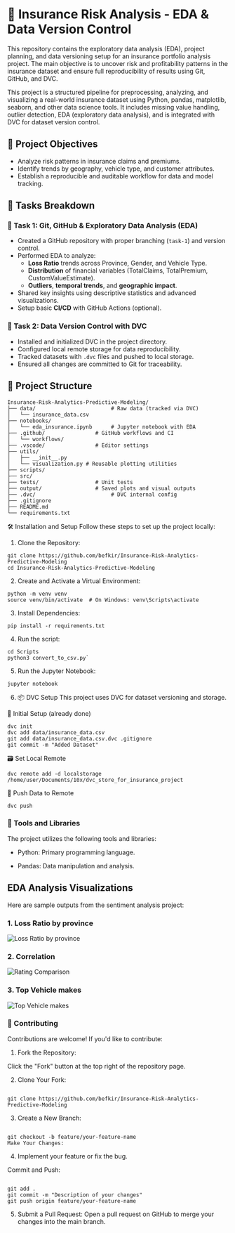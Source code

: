 # 🚗 Insurance Risk Analysis - EDA & Data Version Control

This repository contains the exploratory data analysis (EDA), project planning, and data versioning setup for an insurance portfolio analysis project. The main objective is to uncover risk and profitability patterns in the insurance dataset and ensure full reproducibility of results using Git, GitHub, and DVC.

This project is a structured pipeline for preprocessing, analyzing, and visualizing a real-world insurance dataset using Python, pandas, matplotlib, seaborn, and other data science tools. It includes missing value handling, outlier detection, EDA (exploratory data analysis), and is integrated with DVC for dataset version control.

## 📌 Project Objectives

- Analyze risk patterns in insurance claims and premiums.
- Identify trends by geography, vehicle type, and customer attributes.
- Establish a reproducible and auditable workflow for data and model tracking.

## 🧠 Tasks Breakdown

### 🔹 Task 1: Git, GitHub & Exploratory Data Analysis (EDA)

- Created a GitHub repository with proper branching (`task-1`) and version control.
- Performed EDA to analyze:
  - **Loss Ratio** trends across Province, Gender, and Vehicle Type.
  - **Distribution** of financial variables (TotalClaims, TotalPremium, CustomValueEstimate).
  - **Outliers**, **temporal trends**, and **geographic impact**.
- Shared key insights using descriptive statistics and advanced visualizations.
- Setup basic **CI/CD** with GitHub Actions (optional).

### 🔹 Task 2: Data Version Control with DVC

- Installed and initialized DVC in the project directory.
- Configured local remote storage for data reproducibility.
- Tracked datasets with `.dvc` files and pushed to local storage.
- Ensured all changes are committed to Git for traceability.

## 📁 Project Structure

```
Insurance-Risk-Analytics-Predictive-Modeling/
├── data/                        # Raw data (tracked via DVC)
│   └── insurance_data.csv
├── notebooks/
│   └── eda_insurance.ipynb      # Jupyter notebook with EDA
├── .github/                # GitHub workflows and CI
│   └── workflows/
├── .vscode/                # Editor settings
├── utils/
│   ├── __init__.py
│   └── visualization.py # Reusable plotting utilities
├── scripts/
├── src/
├── tests/                  # Unit tests
├── output/                 # Saved plots and visual outputs
├── .dvc/                        # DVC internal config
├── .gitignore
├── README.md
└── requirements.txt
```

🛠️ Installation and Setup
Follow these steps to set up the project locally:

1. Clone the Repository:

```
git clone https://github.com/befkir/Insurance-Risk-Analytics-Predictive-Modeling
cd Insurance-Risk-Analytics-Predictive-Modeling
```

2. Create and Activate a Virtual Environment:

```
python -m venv venv
source venv/bin/activate  # On Windows: venv\Scripts\activate
```

3. Install Dependencies:

```
pip install -r requirements.txt
```

4. Run the script:

```
cd Scripts
python3 convert_to_csv.py`
```

5. Run the Jupyter Notebook:

```
jupyter notebook
```

6. 📦 DVC Setup
   This project uses DVC for dataset versioning and storage.

🧱 Initial Setup (already done)

```
dvc init
dvc add data/insurance_data.csv
git add data/insurance_data.csv.dvc .gitignore
git commit -m "Added Dataset"
```

🗃️ Set Local Remote

```
dvc remote add -d localstorage /home/user/Documents/10x/dvc_store_for_insurance_project
```

🚀 Push Data to Remote

```
dvc push
```

### 🧰 Tools and Libraries

The project utilizes the following tools and libraries:

- Python: Primary programming language.

- Pandas: Data manipulation and analysis.

## EDA Analysis Visualizations

Here are sample outputs from the sentiment analysis project:

### 1. Loss Ratio by province

![Loss Ratio by province](output/loss_ratio_by_province.png)

### 2. Correlation

![Rating Comparison](output/correlation_matrix.png)

### 3. Top Vehicle makes

![Top Vehicle makes](output/top_vehicle_makes.png)

### 🤝 Contributing

Contributions are welcome! If you'd like to contribute:

1. Fork the Repository:

Click the "Fork" button at the top right of the repository page.

2. Clone Your Fork:

```

git clone https://github.com/befkir/Insurance-Risk-Analytics-Predictive-Modeling

```

3. Create a New Branch:

```

git checkout -b feature/your-feature-name
Make Your Changes:

```

4. Implement your feature or fix the bug.

Commit and Push:

```

git add .
git commit -m "Description of your changes"
git push origin feature/your-feature-name

```

5. Submit a Pull Request:
   Open a pull request on GitHub to merge your changes into the main branch.
